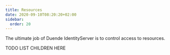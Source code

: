 ```yaml
---
title: Resources
date: 2020-09-10T08:20:20+02:00
sidebar:
  order: 20
---
```



The ultimate job of Duende IdentityServer is to control access to resources.

TODO LIST CHILDREN HERE
